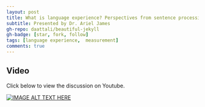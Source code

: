 ```yaml
---
layout: post
title: What is language experience? Perspectives from sentence processing
subtitle: Presented by Dr. Ariel James
gh-repo: daattali/beautiful-jekyll
gh-badge: [star, fork, follow]
tags: [language experience,  measurement]
comments: true
---
```


## Video

Click below to view the discussion on Youtube.

[![IMAGE ALT TEXT HERE](https://i9.ytimg.com/vi/zLF0x_bKKW8/mqdefault.jpg?v=64133889&sqp=CIiIzaAG&rs=AOn4CLCJhTaJXwtTvjs6GPU5wLNKekI64g)](https://www.youtube.com/watch?v=zLF0x_bKKW8)
